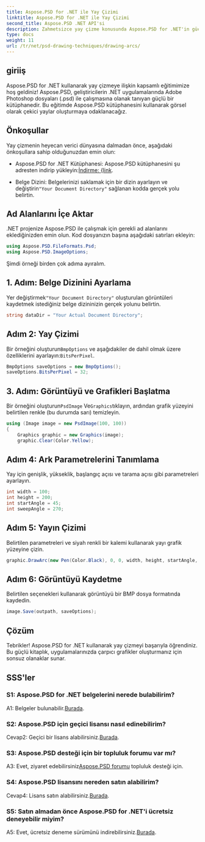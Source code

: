 ```yaml
---
title: Aspose.PSD for .NET ile Yay Çizimi
linktitle: Aspose.PSD for .NET ile Yay Çizimi
second_title: Aspose.PSD .NET API'si
description: Zahmetsizce yay çizme konusunda Aspose.PSD for .NET'in gücünü keşfedin. Uygulamalarınızdaki çarpıcı grafikler için adım adım eğitimimizi izleyin.
type: docs
weight: 11
url: /tr/net/psd-drawing-techniques/drawing-arcs/
---
```

## giriiş

Aspose.PSD for .NET kullanarak yay çizmeye ilişkin kapsamlı eğitimimize hoş geldiniz! Aspose.PSD, geliştiricilerin .NET uygulamalarında Adobe Photoshop dosyaları (.psd) ile çalışmasına olanak tanıyan güçlü bir kütüphanedir. Bu eğitimde Aspose.PSD kütüphanesini kullanarak görsel olarak çekici yaylar oluşturmaya odaklanacağız.

## Önkoşullar

Yay çizmenin heyecan verici dünyasına dalmadan önce, aşağıdaki önkoşullara sahip olduğunuzdan emin olun:

- Aspose.PSD for .NET Kütüphanesi: Aspose.PSD kütüphanesini şu adresten indirip yükleyin:[İndirme: {link](https://releases.aspose.com/psd/net/).

-  Belge Dizini: Belgelerinizi saklamak için bir dizin ayarlayın ve değiştirin`"Your Document Directory"` sağlanan kodda gerçek yolu belirtin.

## Ad Alanlarını İçe Aktar

.NET projenize Aspose.PSD ile çalışmak için gerekli ad alanlarını eklediğinizden emin olun. Kod dosyanızın başına aşağıdaki satırları ekleyin:

```csharp
using Aspose.PSD.FileFormats.Psd;
using Aspose.PSD.ImageOptions;
```

Şimdi örneği birden çok adıma ayıralım.

## 1. Adım: Belge Dizinini Ayarlama

 Yer değiştirmek`"Your Document Directory"` oluşturulan görüntüleri kaydetmek istediğiniz belge dizininizin gerçek yolunu belirtin.

```csharp
string dataDir = "Your Actual Document Directory";
```

## Adım 2: Yay Çizimi

 Bir örneğini oluşturun`BmpOptions` ve aşağıdakiler de dahil olmak üzere özelliklerini ayarlayın:`BitsPerPixel`.

```csharp
BmpOptions saveOptions = new BmpOptions();
saveOptions.BitsPerPixel = 32;
```

## 3. Adım: Görüntüyü ve Grafikleri Başlatma

 Bir örneğini oluşturun`PsdImage` Ve`Graphics`tıklayın, ardından grafik yüzeyini belirtilen renkle (bu durumda sarı) temizleyin.

```csharp
using (Image image = new PsdImage(100, 100))
{
    Graphics graphic = new Graphics(image);
    graphic.Clear(Color.Yellow);
```

## Adım 4: Ark Parametrelerini Tanımlama

Yay için genişlik, yükseklik, başlangıç açısı ve tarama açısı gibi parametreleri ayarlayın.

```csharp
int width = 100;
int height = 200;
int startAngle = 45;
int sweepAngle = 270;
```

## Adım 5: Yayın Çizimi

Belirtilen parametreleri ve siyah renkli bir kalemi kullanarak yayı grafik yüzeyine çizin.

```csharp
graphic.DrawArc(new Pen(Color.Black), 0, 0, width, height, startAngle, sweepAngle);
```

## Adım 6: Görüntüyü Kaydetme

Belirtilen seçenekleri kullanarak görüntüyü bir BMP dosya formatında kaydedin.

```csharp
image.Save(outpath, saveOptions);
```

## Çözüm

Tebrikler! Aspose.PSD for .NET kullanarak yay çizmeyi başarıyla öğrendiniz. Bu güçlü kitaplık, uygulamalarınızda çarpıcı grafikler oluşturmanız için sonsuz olanaklar sunar.

## SSS'ler

### S1: Aspose.PSD for .NET belgelerini nerede bulabilirim?

 A1: Belgeler bulunabilir.[Burada](https://reference.aspose.com/psd/net/).

### S2: Aspose.PSD için geçici lisansı nasıl edinebilirim?

 Cevap2: Geçici bir lisans alabilirsiniz.[Burada](https://purchase.aspose.com/temporary-license/).

### S3: Aspose.PSD desteği için bir topluluk forumu var mı?

 A3: Evet, ziyaret edebilirsiniz[Aspose.PSD forumu](https://forum.aspose.com/c/psd/34) topluluk desteği için.

### S4: Aspose.PSD lisansını nereden satın alabilirim?

 Cevap4: Lisans satın alabilirsiniz.[Burada](https://purchase.aspose.com/buy).

### S5: Satın almadan önce Aspose.PSD for .NET'i ücretsiz deneyebilir miyim?

 A5: Evet, ücretsiz deneme sürümünü indirebilirsiniz.[Burada](https://releases.aspose.com/).
